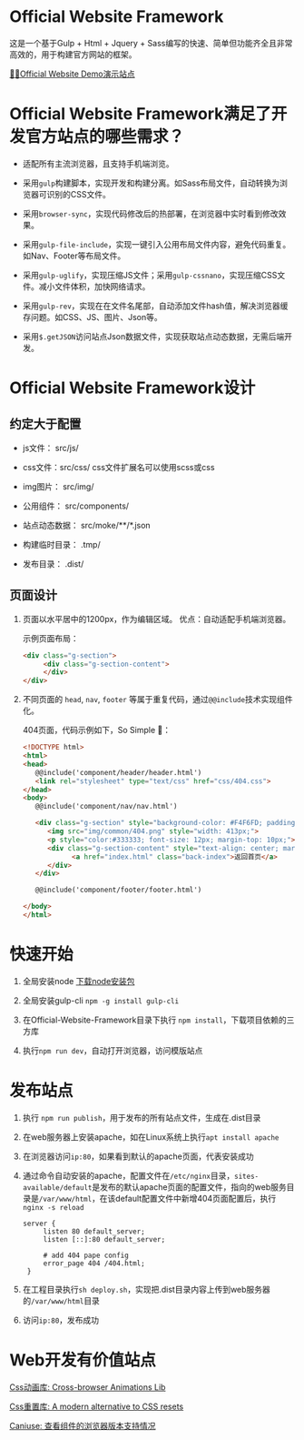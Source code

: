 # Official Website Framework
这是一个基于Gulp + Html + Jquery + Sass编写的快速、简单但功能齐全且非常高效的，用于构建官方网站的框架。  

[🚀🚀Official Website Demo演示站点](https://zhlu32.github.io/index.html)


# Official Website Framework满足了开发官方站点的哪些需求？  
* 适配所有主流浏览器，且支持手机端浏览。
  
* 采用`gulp`构建脚本，实现开发和构建分离。如Sass布局文件，自动转换为浏览器可识别的CSS文件。
  
* 采用`browser-sync`，实现代码修改后的热部署，在浏览器中实时看到修改效果。

* 采用`gulp-file-include`，实现一键引入公用布局文件内容，避免代码重复。如Nav、Footer等布局文件。  

* 采用`gulp-uglify`，实现压缩JS文件；采用`gulp-cssnano`，实现压缩CSS文件。减小文件体积，加快网络请求。
  
* 采用`gulp-rev`，实现在在文件名尾部，自动添加文件hash值，解决浏览器缓存问题。如CSS、JS、图片、Json等。
  
* 采用`$.getJSON`访问站点Json数据文件，实现获取站点动态数据，无需后端开发。  


# Official Website Framework设计
## 约定大于配置
* js文件： src/js/  

* css文件：src/css/  css文件扩展名可以使用scss或css

* img图片： src/img/

* 公用组件： src/components/

* 站点动态数据： src/moke/**/*.json

* 构建临时目录： .tmp/
  
* 发布目录：    .dist/

## 页面设计
1. 页面以水平居中的1200px，作为编辑区域。  优点：自动适配手机端浏览器。
   
   示例页面布局：
   ```html
   <div class="g-section">
        <div class="g-section-content">
        </div>
   </div>
   ```  

2. 不同页面的 `head`, `nav`, `footer` 等属于重复代码，通过`@@include`技术实现组件化。  
   
   404页面，代码示例如下，So Simple 💎：
   ```html
   <!DOCTYPE html>
   <html>
   <head>
      @@include('component/header/header.html')
      <link rel="stylesheet" type="text/css" href="css/404.css">
   </head>
   <body>
      @@include('component/nav/nav.html')

      <div class="g-section" style="background-color: #F4F6FD; padding-bottom: 120px; padding-top: 195px; text-align: center;">
         <img src="img/common/404.png" style="width: 413px;">
         <p style="color:#333333; font-size: 12px; margin-top: 10px;">很抱歉，您访问的页面不存在</p>
         <div class="g-section-content" style="text-align: center; margin: 0 auto; padding-top: 36px;">
               <a href="index.html" class="back-index">返回首页</a>
         </div>
      </div>

      @@include('component/footer/footer.html')

   </body>
   </html>
   ```


# 快速开始
1. 全局安装node [下载node安装包](https://nodejs.org/zh-cn/download/)
   
2. 全局安装gulp-cli  `npm -g install gulp-cli`  
   
3. 在Official-Website-Framework目录下执行 `npm install`，下载项目依赖的三方库
   
4. 执行`npm run dev`，自动打开浏览器，访问模版站点


# 发布站点
1. 执行 `npm run publish`，用于发布的所有站点文件，生成在.dist目录
   
2. 在web服务器上安装apache，如在Linux系统上执行`apt install apache`
   
3. 在浏览器访问`ip:80`，如果看到默认的apache页面，代表安装成功
   
4. 通过命令自动安装的apache，配置文件在`/etc/nginx`目录，`sites-available/default`是发布的默认apache页面的配置文件，指向的web服务目录是`/var/www/html`，在该default配置文件中新增404页面配置后，执行`nginx -s reload`
     
   ```
   server {
        listen 80 default_server;
        listen [::]:80 default_server;

        # add 404 pape config
        error_page 404 /404.html;
    }
   ```  
   
5. 在工程目录执行`sh deploy.sh`，实现把.dist目录内容上传到web服务器的`/var/www/html`目录
   
6. 访问`ip:80`，发布成功


# Web开发有价值站点
[Css动画库: Cross-browser Animations Lib](https://animate.style/)  

[Css重置库: A modern alternative to CSS resets](https://github.com/necolas/normalize.css)  

[Caniuse: 查看组件的浏览器版本支持情况](https://caniuse.com/)


